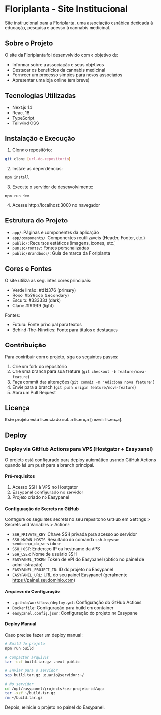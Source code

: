 # Floriplanta - Site Institucional

Site institucional para a Floriplanta, uma associação canábica dedicada à educação, pesquisa e acesso à cannabis medicinal.

## Sobre o Projeto

O site da Floriplanta foi desenvolvido com o objetivo de:

- Informar sobre a associação e seus objetivos
- Destacar os benefícios da cannabis medicinal
- Fornecer um processo simples para novos associados
- Apresentar uma loja online (em breve)

## Tecnologias Utilizadas

- Next.js 14
- React 18
- TypeScript
- Tailwind CSS

## Instalação e Execução

1. Clone o repositório:
```bash
git clone [url-do-repositorio]
```

2. Instale as dependências:
```bash
npm install
```

3. Execute o servidor de desenvolvimento:
```bash
npm run dev
```

4. Acesse http://localhost:3000 no navegador

## Estrutura do Projeto

- `app/`: Páginas e componentes da aplicação
- `app/components/`: Componentes reutilizáveis (Header, Footer, etc.)
- `public/`: Recursos estáticos (imagens, ícones, etc.)
- `public/fonts/`: Fontes personalizadas
- `public/Brandbook/`: Guia de marca da Floriplanta

## Cores e Fontes

O site utiliza as seguintes cores principais:
- Verde limão: #d1d376 (primary)
- Roxo: #b39ccb (secondary)
- Escuro: #333333 (dark)
- Claro: #f9f9f9 (light)

Fontes:
- Futuru: Fonte principal para textos
- Behind-The-Nineties: Fonte para títulos e destaques

## Contribuição

Para contribuir com o projeto, siga os seguintes passos:

1. Crie um fork do repositório
2. Crie uma branch para sua feature (`git checkout -b feature/nova-feature`)
3. Faça commit das alterações (`git commit -m 'Adiciona nova feature'`)
4. Envie para a branch (`git push origin feature/nova-feature`)
5. Abra um Pull Request

## Licença

Este projeto está licenciado sob a licença [inserir licença].

## Deploy

### Deploy via GitHub Actions para VPS (Hostgator + Easypanel)

O projeto está configurado para deploy automático usando GitHub Actions quando há um push para a branch principal.

#### Pré-requisitos

1. Acesso SSH à VPS no Hostgator
2. Easypanel configurado no servidor
3. Projeto criado no Easypanel

#### Configuração de Secrets no GitHub

Configure os seguintes secrets no seu repositório GitHub em Settings > Secrets and Variables > Actions:

- `SSH_PRIVATE_KEY`: Chave SSH privada para acesso ao servidor
- `SSH_KNOWN_HOSTS`: Resultado do comando `ssh-keyscan <endereço_do_servidor>`
- `SSH_HOST`: Endereço IP ou hostname da VPS
- `SSH_USER`: Nome de usuário SSH
- `EASYPANEL_TOKEN`: Token de API do Easypanel (obtido no painel de administração)
- `EASYPANEL_PROJECT_ID`: ID do projeto no Easypanel
- `EASYPANEL_URL`: URL do seu painel Easypanel (geralmente https://painel.seudominio.com)

#### Arquivos de Configuração

- `.github/workflows/deploy.yml`: Configuração do GitHub Actions
- `Dockerfile`: Configuração para build em container
- `easypanel.config.json`: Configuração do projeto no Easypanel

#### Deploy Manual

Caso precise fazer um deploy manual:

```bash
# Build do projeto
npm run build

# Compactar arquivos
tar -czf build.tar.gz .next public

# Enviar para o servidor
scp build.tar.gz usuario@servidor:~/

# No servidor
cd /opt/easypanel/projects/seu-projeto-id/app
tar -xzf ~/build.tar.gz
rm ~/build.tar.gz
```

Depois, reinicie o projeto no painel do Easypanel. 